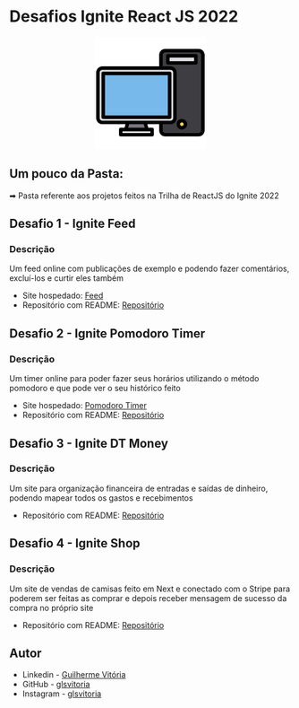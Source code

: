 # Desafios Ignite React JS 2022

<p align="center">
  <img src="./computer.png" width="200px" height="200px"/></p>
<p align="center">

## Um pouco da Pasta:

➡ Pasta referente aos projetos feitos na Trilha de ReactJS do Ignite 2022

## Desafio 1 - Ignite Feed

### Descrição

Um feed online com publicações de exemplo e podendo fazer comentários, excluí-los e curtir eles também

-  Site hospedado: [Feed](glsvitoria-feed.vercel.app)
-  Repositório com README: [Repositório](https://github.com/glsvitoria/ignite-react-2022-classprojects/tree/main/Projeto%202%20-%20Pomodoro%20Timer)


## Desafio 2 - Ignite Pomodoro Timer

### Descrição

Um timer online para poder fazer seus horários utilizando o método pomodoro e que pode ver o seu histórico feito

-  Site hospedado: [Pomodoro Timer](https://glsvitoria-pomodoro.vercel.app/)
-  Repositório com README: [Repositório](https://github.com/glsvitoria/ignite-react-2022-classprojects/tree/main/Projeto%202%20-%20Pomodoro%20Timer)

## Desafio 3 - Ignite DT Money

### Descrição

Um site para organização financeira de entradas e saídas de dinheiro, podendo mapear todos os gastos e recebimentos

<!-- -  Site hospedado: [Pomodoro Timer](https://glsvitoria-pomodoro.vercel.app/) -->
-  Repositório com README: [Repositório](https://github.com/glsvitoria/ignite-react-2022-classprojects/tree/main/Projeto%203%20-%20DT%20Money)

## Desafio 4 - Ignite Shop

### Descrição

Um site de vendas de camisas feito em Next e conectado com o Stripe para poderem ser feitas as comprar e depois receber mensagem de sucesso da compra no próprio site

<!-- -  Site hospedado: [Pomodoro Timer](https://glsvitoria-pomodoro.vercel.app/) -->
-  Repositório com README: [Repositório](https://github.com/glsvitoria/ignite-react-2022-classprojects/tree/main/Projeto%204%20-%20Ignite%20Shop)

## Autor

-  Linkedin - [Guilherme Vitória](https://www.linkedin.com/in/glsvitoria/)
-  GitHub - [glsvitoria](https://github.com/glsvitoria)
-  Instagram - [glsvitoria](https://www.instagram.com/glsvitoria/)
